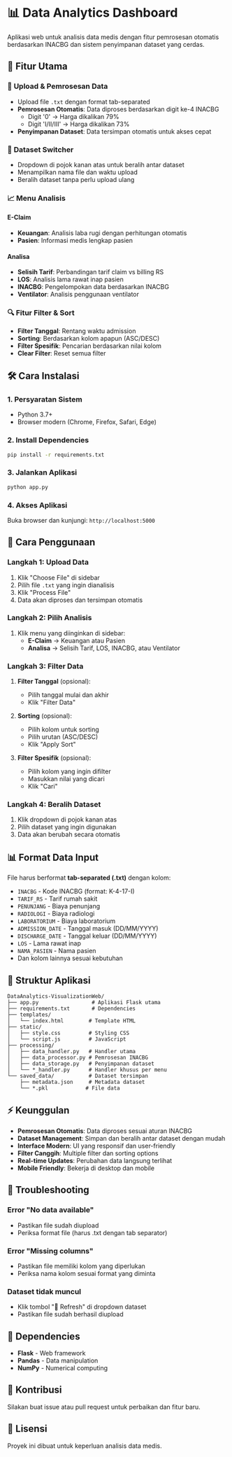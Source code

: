 # 📊 Data Analytics Dashboard

Aplikasi web untuk analisis data medis dengan fitur pemrosesan otomatis berdasarkan INACBG dan sistem penyimpanan dataset yang cerdas.

## 🚀 Fitur Utama

### 📁 **Upload & Pemrosesan Data**
- Upload file `.txt` dengan format tab-separated
- **Pemrosesan Otomatis**: Data diproses berdasarkan digit ke-4 INACBG
  - Digit '0' → Harga dikalikan 79%
  - Digit 'I/II/III' → Harga dikalikan 73%
- **Penyimpanan Dataset**: Data tersimpan otomatis untuk akses cepat

### 🔄 **Dataset Switcher**
- Dropdown di pojok kanan atas untuk beralih antar dataset
- Menampilkan nama file dan waktu upload
- Beralih dataset tanpa perlu upload ulang

### 📈 **Menu Analisis**

#### **E-Claim**
- **Keuangan**: Analisis laba rugi dengan perhitungan otomatis
- **Pasien**: Informasi medis lengkap pasien

#### **Analisa**
- **Selisih Tarif**: Perbandingan tarif claim vs billing RS
- **LOS**: Analisis lama rawat inap pasien
- **INACBG**: Pengelompokan data berdasarkan INACBG
- **Ventilator**: Analisis penggunaan ventilator

### 🔍 **Fitur Filter & Sort**
- **Filter Tanggal**: Rentang waktu admission
- **Sorting**: Berdasarkan kolom apapun (ASC/DESC)
- **Filter Spesifik**: Pencarian berdasarkan nilai kolom
- **Clear Filter**: Reset semua filter

## 🛠️ Cara Instalasi

### 1. **Persyaratan Sistem**
- Python 3.7+
- Browser modern (Chrome, Firefox, Safari, Edge)

### 2. **Install Dependencies**
```bash
pip install -r requirements.txt
```

### 3. **Jalankan Aplikasi**
```bash
python app.py
```

### 4. **Akses Aplikasi**
Buka browser dan kunjungi: `http://localhost:5000`

## 📖 Cara Penggunaan

### **Langkah 1: Upload Data**
1. Klik "Choose File" di sidebar
2. Pilih file `.txt` yang ingin dianalisis
3. Klik "Process File"
4. Data akan diproses dan tersimpan otomatis

### **Langkah 2: Pilih Analisis**
1. Klik menu yang diinginkan di sidebar:
   - **E-Claim** → Keuangan atau Pasien
   - **Analisa** → Selisih Tarif, LOS, INACBG, atau Ventilator

### **Langkah 3: Filter Data**
1. **Filter Tanggal** (opsional):
   - Pilih tanggal mulai dan akhir
   - Klik "Filter Data"

2. **Sorting** (opsional):
   - Pilih kolom untuk sorting
   - Pilih urutan (ASC/DESC)
   - Klik "Apply Sort"

3. **Filter Spesifik** (opsional):
   - Pilih kolom yang ingin difilter
   - Masukkan nilai yang dicari
   - Klik "Cari"

### **Langkah 4: Beralih Dataset**
1. Klik dropdown di pojok kanan atas
2. Pilih dataset yang ingin digunakan
3. Data akan berubah secara otomatis

## 📊 Format Data Input

File harus berformat **tab-separated (.txt)** dengan kolom:
- `INACBG` - Kode INACBG (format: K-4-17-I)
- `TARIF_RS` - Tarif rumah sakit
- `PENUNJANG` - Biaya penunjang
- `RADIOLOGI` - Biaya radiologi
- `LABORATORIUM` - Biaya laboratorium
- `ADMISSION_DATE` - Tanggal masuk (DD/MM/YYYY)
- `DISCHARGE_DATE` - Tanggal keluar (DD/MM/YYYY)
- `LOS` - Lama rawat inap
- `NAMA_PASIEN` - Nama pasien
- Dan kolom lainnya sesuai kebutuhan

## 🔧 Struktur Aplikasi

```
DataAnalytics-VisualizationWeb/
├── app.py                 # Aplikasi Flask utama
├── requirements.txt       # Dependencies
├── templates/
│   └── index.html        # Template HTML
├── static/
│   ├── style.css         # Styling CSS
│   └── script.js         # JavaScript
├── processing/
│   ├── data_handler.py   # Handler utama
│   ├── data_processor.py # Pemrosesan INACBG
│   ├── data_storage.py   # Penyimpanan dataset
│   └── *_handler.py      # Handler khusus per menu
└── saved_data/           # Dataset tersimpan
    ├── metadata.json     # Metadata dataset
    └── *.pkl            # File data
```

## ⚡ Keunggulan

- **Pemrosesan Otomatis**: Data diproses sesuai aturan INACBG
- **Dataset Management**: Simpan dan beralih antar dataset dengan mudah
- **Interface Modern**: UI yang responsif dan user-friendly
- **Filter Canggih**: Multiple filter dan sorting options
- **Real-time Updates**: Perubahan data langsung terlihat
- **Mobile Friendly**: Bekerja di desktop dan mobile

## 🐛 Troubleshooting

### **Error "No data available"**
- Pastikan file sudah diupload
- Periksa format file (harus .txt dengan tab separator)

### **Error "Missing columns"**
- Pastikan file memiliki kolom yang diperlukan
- Periksa nama kolom sesuai format yang diminta

### **Dataset tidak muncul**
- Klik tombol "🔄 Refresh" di dropdown dataset
- Pastikan file sudah berhasil diupload

## 📝 Dependencies

- **Flask** - Web framework
- **Pandas** - Data manipulation
- **NumPy** - Numerical computing

## 🤝 Kontribusi

Silakan buat issue atau pull request untuk perbaikan dan fitur baru.

## 📄 Lisensi

Proyek ini dibuat untuk keperluan analisis data medis.